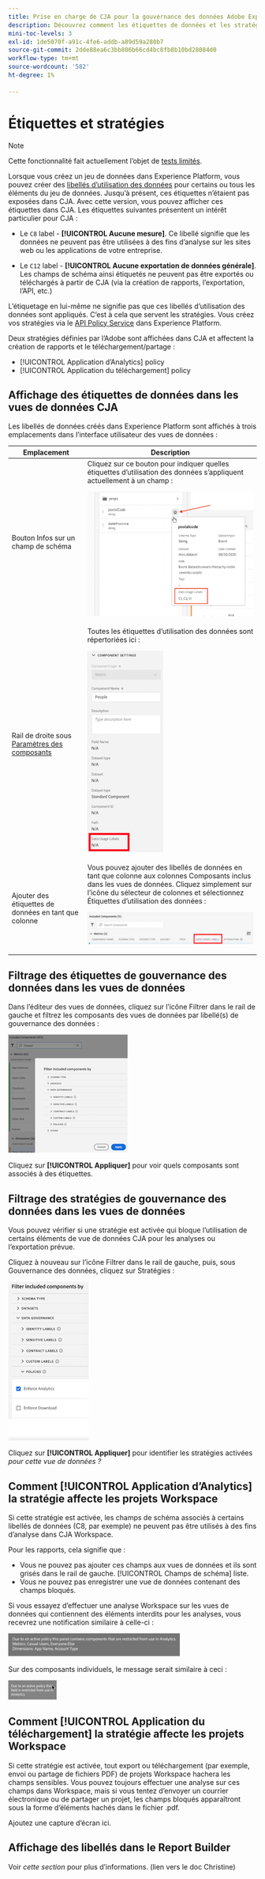 ```yaml
---
title: Prise en charge de CJA pour la gouvernance des données Adobe Experience Platform
description: Découvrez comment les étiquettes de données et les stratégies définies dans AEP affectent la création de rapports dans CJA.
mini-toc-levels: 3
exl-id: 1de5070f-a91c-4fe6-addb-a89d59a280b7
source-git-commit: 2dde88ea6c3bb806b66cd4bc8fb8b10bd28084d0
workflow-type: tm+mt
source-wordcount: '582'
ht-degree: 1%

---
```


# Étiquettes et stratégies

>[!NOTE]
>
>Cette fonctionnalité fait actuellement l’objet de [tests limités](/help/release-notes/releases.md).

Lorsque vous créez un jeu de données dans Experience Platform, vous pouvez créer des [libellés d’utilisation des données](https://experienceleague.adobe.com/docs/experience-platform/data-governance/labels/reference.html?lang=en) pour certains ou tous les éléments du jeu de données. Jusqu’à présent, ces étiquettes n’étaient pas exposées dans CJA. Avec cette version, vous pouvez afficher ces étiquettes dans CJA. Les étiquettes suivantes présentent un intérêt particulier pour CJA :

* Le `C8` label - **[!UICONTROL Aucune mesure]**. Ce libellé signifie que les données ne peuvent pas être utilisées à des fins d’analyse sur les sites web ou les applications de votre entreprise.

* Le `C12` label - **[!UICONTROL Aucune exportation de données générale]**. Les champs de schéma ainsi étiquetés ne peuvent pas être exportés ou téléchargés à partir de CJA (via la création de rapports, l’exportation, l’API, etc.)

L’étiquetage en lui-même ne signifie pas que ces libellés d’utilisation des données sont appliqués. C’est à cela que servent les stratégies. Vous créez vos stratégies via le [API Policy Service](https://experienceleague.adobe.com/docs/experience-platform/data-governance/api/overview.html?lang=en) dans Experience Platform.

Deux stratégies définies par l’Adobe sont affichées dans CJA et affectent la création de rapports et le téléchargement/partage :

* [!UICONTROL Application d’Analytics] policy
* [!UICONTROL Application du téléchargement] policy

## Affichage des étiquettes de données dans les vues de données CJA

Les libellés de données créés dans Experience Platform sont affichés à trois emplacements dans l’interface utilisateur des vues de données :

| Emplacement | Description |
| --- | --- |
| Bouton Infos sur un champ de schéma | Cliquez sur ce bouton pour indiquer quelles étiquettes d’utilisation des données s’appliquent actuellement à un champ :<p>![](assets/data-label-left.png) |
| Rail de droite sous [Paramètres des composants](/help/data-views/component-settings/overview.md) | Toutes les étiquettes d’utilisation des données sont répertoriées ici :<p>![](assets/data-label-right.png) |
| Ajouter des étiquettes de données en tant que colonne | Vous pouvez ajouter des libellés de données en tant que colonne aux colonnes Composants inclus dans les vues de données. Cliquez simplement sur l’icône du sélecteur de colonnes et sélectionnez Étiquettes d’utilisation des données :<p>![](assets/data-label-column.png) |

## Filtrage des étiquettes de gouvernance des données dans les vues de données

Dans l’éditeur des vues de données, cliquez sur l’icône Filtrer dans le rail de gauche et filtrez les composants des vues de données par libellé(s) de gouvernance des données :

![](assets/filter-labels.png)

Cliquez sur **[!UICONTROL Appliquer]** pour voir quels composants sont associés à des étiquettes.

## Filtrage des stratégies de gouvernance des données dans les vues de données

Vous pouvez vérifier si une stratégie est activée qui bloque l’utilisation de certains éléments de vue de données CJA pour les analyses ou l’exportation prévue.

Cliquez à nouveau sur l’icône Filtrer dans le rail de gauche, puis, sous Gouvernance des données, cliquez sur Stratégies :

![](assets/filter-policies.png)

Cliquez sur **[!UICONTROL Appliquer]** pour identifier les stratégies activées _pour cette vue de données ?_

## Comment [!UICONTROL Application d’Analytics] la stratégie affecte les projets Workspace

Si cette stratégie est activée, les champs de schéma associés à certains libellés de données (C8, par exemple) ne peuvent pas être utilisés à des fins d’analyse dans CJA Workspace.

Pour les rapports, cela signifie que :

* Vous ne pouvez pas ajouter ces champs aux vues de données et ils sont grisés dans le rail de gauche. [!UICONTROL Champs de schéma] liste.
* Vous ne pouvez pas enregistrer une vue de données contenant des champs bloqués.

Si vous essayez d’effectuer une analyse Workspace sur les vues de données qui contiennent des éléments interdits pour les analyses, vous recevrez une notification similaire à celle-ci :

![](assets/policy-enforce.png)

Sur des composants individuels, le message serait similaire à ceci :

![](assets/policy-enforce2.png)

## Comment [!UICONTROL Application du téléchargement] la stratégie affecte les projets Workspace

Si cette stratégie est activée, tout export ou téléchargement (par exemple, envoi ou partage de fichiers PDF) de projets Workspace hachera les champs sensibles. Vous pouvez toujours effectuer une analyse sur ces champs dans Workspace, mais si vous tentez d’envoyer un courrier électronique ou de partager un projet, les champs bloqués apparaîtront sous la forme d’éléments hachés dans le fichier .pdf.

Ajoutez une capture d’écran ici.

## Affichage des libellés dans le Report Builder

Voir _cette section_ pour plus d’informations. (lien vers le doc Christine)
